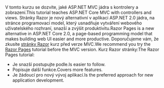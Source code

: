 <span data-ttu-id="72e7f-101">V tomto kurzu se dozvíte, jaké ASP.NET MVC jádra s kontrolery a zobrazení.</span><span class="sxs-lookup"><span data-stu-id="72e7f-101">This tutorial teaches ASP.NET Core MVC with controllers and views.</span></span> <span data-ttu-id="72e7f-102">Stránky Razor je nový alternativní v aplikaci ASP.NET 2.0 jádra, na stránce programovací model, který usnadňuje vytváření webového uživatelského rozhraní, snazší a zvýšit produktivitu.</span><span class="sxs-lookup"><span data-stu-id="72e7f-102">Razor Pages is a new alternative in ASP.NET Core 2.0, a page-based programming model that makes building web UI easier and more productive.</span></span> <span data-ttu-id="72e7f-103">Doporučujeme vám, že zkusíte [stránky Razor](xref:mvc/razor-pages/index) kurz před verze MVC.</span><span class="sxs-lookup"><span data-stu-id="72e7f-103">We recommend you try the [Razor Pages](xref:mvc/razor-pages/index) tutorial before the MVC version.</span></span> <span data-ttu-id="72e7f-104">Kurz Razor stránky:</span><span class="sxs-lookup"><span data-stu-id="72e7f-104">The Razor Pages tutorial:</span></span>

* <span data-ttu-id="72e7f-105">Je snazší postupujte podle.</span><span class="sxs-lookup"><span data-stu-id="72e7f-105">Is easier to follow.</span></span>
* <span data-ttu-id="72e7f-106">Popisuje další funkce.</span><span class="sxs-lookup"><span data-stu-id="72e7f-106">Covers more features.</span></span>
* <span data-ttu-id="72e7f-107">Je žádoucí pro nový vývoj aplikací.</span><span class="sxs-lookup"><span data-stu-id="72e7f-107">Is the preferred approach for new application development.</span></span>
